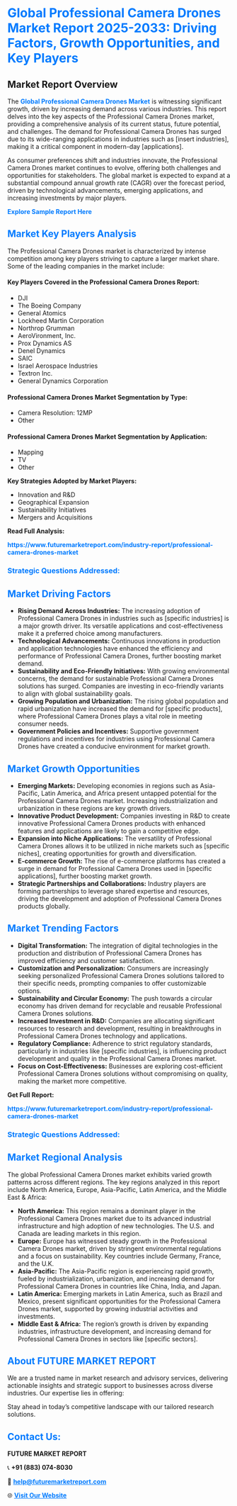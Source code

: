 <h1 style="color: #007BFF;">Global Professional Camera Drones Market Report 2025-2033: Driving Factors, Growth Opportunities, and Key Players</h1>

<section id="overview">
<h2>Market Report Overview</h2>
<p>The <a href="https://www.futuremarketreport.com/industry-report/professional-camera-drones-market" style="color: #007BFF; text-decoration: none;"><strong>Global Professional Camera Drones Market</strong></a> is witnessing significant growth, driven by increasing demand across various industries. This report delves into the key aspects of the Professional Camera Drones market, providing a comprehensive analysis of its current status, future potential, and challenges. The demand for Professional Camera Drones has surged due to its wide-ranging applications in industries such as [insert industries], making it a critical component in modern-day [applications].</p>
<p>As consumer preferences shift and industries innovate, the Professional Camera Drones market continues to evolve, offering both challenges and opportunities for stakeholders. The global market is expected to expand at a substantial compound annual growth rate (CAGR) over the forecast period, driven by technological advancements, emerging applications, and increasing investments by major players.</p>
</section>

<section id="overview">
<p><a href="https://www.futuremarketreport.com/request-sample/reportId=84609" style="color: #007BFF; text-decoration: none;"><strong>Explore Sample Report Here</strong></a></p>
</section>

<section id="key-players">
<h2 style="color: #007BFF;">Market Key Players Analysis</h2>
<p>The Professional Camera Drones market is characterized by intense competition among key players striving to capture a larger market share. Some of the leading companies in the market include:</p>
<h4>Key Players Covered in the Professional Camera Drones Report:</h4>
<ul><li>DJI</li><li>The Boeing Company</li><li>General Atomics</li><li>Lockheed Martin Corporation</li><li>Northrop Grumman</li><li>AeroVironment, Inc.</li><li>Prox Dynamics AS</li><li>Denel Dynamics</li><li>SAIC</li><li>Israel Aerospace Industries</li><li>Textron Inc.</li><li>General Dynamics Corporation</li></ul>
<h4>Professional Camera Drones Market Segmentation by Type:</h4>
<ul><li>Camera Resolution: 12MP</li><li>Other</li></ul>

<h4>Professional Camera Drones Market Segmentation by Application:</h4>
<ul><li>Mapping</li><li>TV</li><li>Other</li></ul>
<p><strong>Key Strategies Adopted by Market Players:</strong></p>
<ul>
<li>Innovation and R&D</li>
<li>Geographical Expansion</li>
<li>Sustainability Initiatives</li>
<li>Mergers and Acquisitions</li>
</ul>
</section>

<section>
<p><strong>Read Full Analysis: </strong></p><a href="https://www.futuremarketreport.com/industry-report/professional-camera-drones-market" style="color: #007BFF; text-decoration: none;"><strong>https://www.futuremarketreport.com/industry-report/professional-camera-drones-market</strong></a>
<h3 style="color: #007BFF;">Strategic Questions Addressed:</h3>
</section>

<section id="driving-factors">
<h2 style="color: #007BFF;">Market Driving Factors</h2>
<ul>
<li><strong>Rising Demand Across Industries:</strong> The increasing adoption of Professional Camera Drones in industries such as [specific industries] is a major growth driver. Its versatile applications and cost-effectiveness make it a preferred choice among manufacturers.</li>
<li><strong>Technological Advancements:</strong> Continuous innovations in production and application technologies have enhanced the efficiency and performance of Professional Camera Drones, further boosting market demand.</li>
<li><strong>Sustainability and Eco-Friendly Initiatives:</strong> With growing environmental concerns, the demand for sustainable Professional Camera Drones solutions has surged. Companies are investing in eco-friendly variants to align with global sustainability goals.</li>
<li><strong>Growing Population and Urbanization:</strong> The rising global population and rapid urbanization have increased the demand for [specific products], where Professional Camera Drones plays a vital role in meeting consumer needs.</li>
<li><strong>Government Policies and Incentives:</strong> Supportive government regulations and incentives for industries using Professional Camera Drones have created a conducive environment for market growth.</li>
</ul>
</section>

<section id="growth-opportunities">
<h2 style="color: #007BFF;">Market Growth Opportunities</h2>
<ul>
<li><strong>Emerging Markets:</strong> Developing economies in regions such as Asia-Pacific, Latin America, and Africa present untapped potential for the Professional Camera Drones market. Increasing industrialization and urbanization in these regions are key growth drivers.</li>
<li><strong>Innovative Product Development:</strong> Companies investing in R&D to create innovative Professional Camera Drones products with enhanced features and applications are likely to gain a competitive edge.</li>
<li><strong>Expansion into Niche Applications:</strong> The versatility of Professional Camera Drones allows it to be utilized in niche markets such as [specific niches], creating opportunities for growth and diversification.</li>
<li><strong>E-commerce Growth:</strong> The rise of e-commerce platforms has created a surge in demand for Professional Camera Drones used in [specific applications], further boosting market growth.</li>
<li><strong>Strategic Partnerships and Collaborations:</strong> Industry players are forming partnerships to leverage shared expertise and resources, driving the development and adoption of Professional Camera Drones products globally.</li>
</ul>
</section>

<section id="trending-factors">
<h2 style="color: #007BFF;">Market Trending Factors</h2>
<ul>
<li><strong>Digital Transformation:</strong> The integration of digital technologies in the production and distribution of Professional Camera Drones has improved efficiency and customer satisfaction.</li>
<li><strong>Customization and Personalization:</strong> Consumers are increasingly seeking personalized Professional Camera Drones solutions tailored to their specific needs, prompting companies to offer customizable options.</li>
<li><strong>Sustainability and Circular Economy:</strong> The push towards a circular economy has driven demand for recyclable and reusable Professional Camera Drones solutions.</li>
<li><strong>Increased Investment in R&D:</strong> Companies are allocating significant resources to research and development, resulting in breakthroughs in Professional Camera Drones technology and applications.</li>
<li><strong>Regulatory Compliance:</strong> Adherence to strict regulatory standards, particularly in industries like [specific industries], is influencing product development and quality in the Professional Camera Drones market.</li>
<li><strong>Focus on Cost-Effectiveness:</strong> Businesses are exploring cost-efficient Professional Camera Drones solutions without compromising on quality, making the market more competitive.</li>
</ul>
</section>

<section>
<p><strong>Get Full Report: </strong></p><a href="https://www.futuremarketreport.com/industry-report/professional-camera-drones-market" style="color: #007BFF; text-decoration: none;"><strong>https://www.futuremarketreport.com/industry-report/professional-camera-drones-market</strong></a>
<h3 style="color: #007BFF;">Strategic Questions Addressed:</h3>
</section>


<section id="regional-analysis">
<h2 style="color: #007BFF;">Market Regional Analysis</h2>
<p>The global Professional Camera Drones market exhibits varied growth patterns across different regions. The key regions analyzed in this report include North America, Europe, Asia-Pacific, Latin America, and the Middle East & Africa:</p>
<ul>
<li><strong>North America:</strong> This region remains a dominant player in the Professional Camera Drones market due to its advanced industrial infrastructure and high adoption of new technologies. The U.S. and Canada are leading markets in this region.</li>
<li><strong>Europe:</strong> Europe has witnessed steady growth in the Professional Camera Drones market, driven by stringent environmental regulations and a focus on sustainability. Key countries include Germany, France, and the U.K.</li>
<li><strong>Asia-Pacific:</strong> The Asia-Pacific region is experiencing rapid growth, fueled by industrialization, urbanization, and increasing demand for Professional Camera Drones in countries like China, India, and Japan.</li>
<li><strong>Latin America:</strong> Emerging markets in Latin America, such as Brazil and Mexico, present significant opportunities for the Professional Camera Drones market, supported by growing industrial activities and investments.</li>
<li><strong>Middle East & Africa:</strong> The region’s growth is driven by expanding industries, infrastructure development, and increasing demand for Professional Camera Drones in sectors like [specific sectors].</li>
</ul>
</section>

<footer>
<h2 style="color: #007BFF;">About FUTURE MARKET REPORT</h2>
<p>We are a trusted name in market research and advisory services, delivering actionable insights and strategic support to businesses across diverse industries. Our expertise lies in offering:</p>

<p>Stay ahead in today’s competitive landscape with our tailored research solutions.</p>

<h2 style="color: #007BFF;">Contact Us:</h2>
<p><strong>FUTURE MARKET REPORT</strong></p>
<p>📞 <strong>+91 (883) 074-8030</strong></p>
<p>📧 <strong><a href="mailto:help@futuremarketreport.com" style="color: #007BFF;">help@futuremarketreport.com</a></strong></p>
<p>🌐 <strong><a href="https://www.futuremarketreport.com/" style="color: #007BFF;">Visit Our Website</a></strong></p>
</footer>